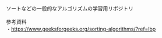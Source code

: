 ソートなどの一般的なアルゴリズムの学習用リポジトリ<br><br>
参考資料<br>
・https://www.geeksforgeeks.org/sorting-algorithms/?ref=lbp

